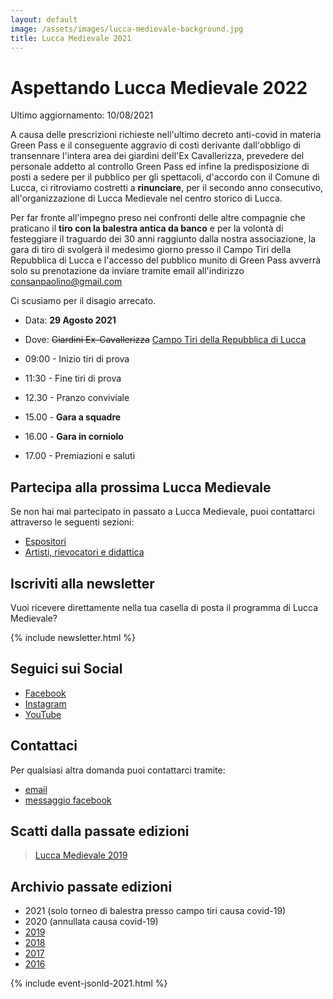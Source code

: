 ```yaml
---
layout: default
image: /assets/images/lucca-medievale-background.jpg
title: Lucca Medievale 2021
---
```

# Aspettando Lucca Medievale 2022

Ultimo aggiornamento: 10/08/2021

A causa delle prescrizioni richieste nell'ultimo decreto anti-covid in materia
Green Pass e il conseguente aggravio di costi derivante dall'obbligo di
transennare l'intera area dei giardini dell'Ex Cavallerizza, prevedere del
personale addetto al controllo Green Pass ed infine la predisposizione di posti
a sedere per il pubblico per gli spettacoli, d'accordo con il Comune di Lucca,
ci ritroviamo costretti a **rinunciare**, per il secondo anno consecutivo,
all'organizzazione di Lucca Medievale nel centro storico di Lucca.

Per far fronte all'impegno preso nei confronti delle altre compagnie che
praticano il **tiro con la balestra antica da banco** e per la volontà di
festeggiare il traguardo dei 30 anni raggiunto dalla nostra associazione, la
gara di tiro di svolgerà il medesimo giorno presso il Campo Tiri della
Repubblica di Lucca e l'accesso del pubblico munito di Green Pass avverrà solo
su prenotazione da inviare tramite email all'indirizzo consanpaolino@gmail.com

Ci scusiamo per il disagio arrecato.

* Data: **29 Agosto 2021**
* Dove: ~~Giardini Ex-Cavallerizza~~ [Campo Tiri della Repubblica di Lucca](https://goo.gl/maps/Q7ChnjavV9ZJNQhX6)

* 09:00 - Inizio tiri di prova
* 11:30 - Fine tiri di prova
* 12.30 - Pranzo conviviale
* 15.00 - **Gara a squadre**
* 16.00 - **Gara in corniolo**
* 17.00 - Premiazioni e saluti

## Partecipa alla prossima Lucca Medievale

Se non hai mai partecipato in passato a Lucca Medievale, puoi contattarci
attraverso le seguenti sezioni:

* [Espositori](villaggio-medievale.md)
* [Artisti, rievocatori e didattica](partecipa.md)

## Iscriviti alla newsletter

Vuoi ricevere direttamente nella tua casella di posta il programma di Lucca Medievale?

{% include newsletter.html %}

## Seguici sui Social

* [Facebook](https://www.facebook.com/luccamedievale/)
* [Instagram](https://www.instagram.com/explore/tags/luccamedievale/)
* [YouTube](https://www.youtube.com/playlist?list=PLGmFjg-_N7COfovMy0z5-9uYcLXp1Tec-)

## Contattaci

Per qualsiasi altra domanda puoi contattarci tramite:

* [email](mailto:consanpaolino@gmail.com)
* [messaggio facebook](https://www.facebook.com/luccamedievale/)

## Scatti dalla passate edizioni

<blockquote class="imgur-embed-pub" lang="en" data-id="a/0J8eSjw"><a href="//imgur.com/a/0J8eSjw">Lucca Medievale 2019</a></blockquote><script async src="//s.imgur.com/min/embed.js" charset="utf-8"></script>

## Archivio passate edizioni

* 2021 (solo torneo di balestra presso campo tiri causa covid-19)
* 2020 (annullata causa covid-19)
* [2019](2019.md)
* [2018](2018.md)
* [2017](2017.md)
* [2016](2016.md)

{% include event-jsonld-2021.html %}
